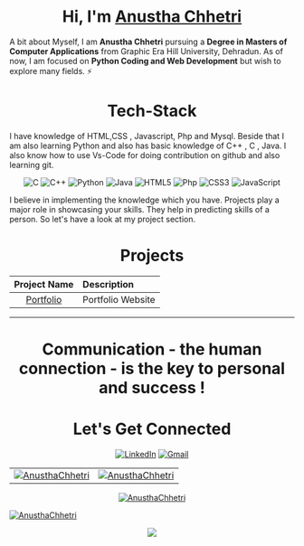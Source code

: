 <h1 align="center">Hi, I'm <a href="https://www.linkedin.com/in/anustha-chhetri-2b3086193/" target="_blank"> Anustha Chhetri </a></h1>

A bit about Myself, I am <b>Anustha Chhetri</b> pursuing a <b> Degree in Masters of Computer Applications</b> from Graphic Era Hill University, Dehradun. As of now, I am focused on <b>Python Coding and Web Development</b> but wish to explore many fields. ⚡


<h1 align="center">Tech-Stack</h1>

I have knowledge of HTML,CSS , Javascript, Php and Mysql. Beside that I am also learning Python and also has basic knowledge of C++ , C , Java. I also know how to use Vs-Code for doing contribution on github and also learning git.

<p align="center"> 
<img alt="C" src="https://img.shields.io/badge/c-%2300599C.svg?&style=for-the-badge&logo=c&logoColor=white" />
<img alt="C++" src="https://img.shields.io/badge/c++-%2300599C.svg?&style=for-the-badge&logo=c%2B%2B&ogoColor=white" />
   <img alt="Python" src="https://img.shields.io/badge/python-%2314354C.svg?style=for-the-badge&logo=python&logoColor=white"/>
 <img alt="Java" src="https://img.shields.io/badge/java-%23ED8B00.svg?&style=for-the-badge&logo=java&logoColor=white" />
<img alt="HTML5" src="https://img.shields.io/badge/html5-%23E34F26.svg?&style=for-the-badge&logo=html5&logoColor=white" />
  <img alt="Php" src="https://img.shields.io/badge/-php-%8A5BE2.svg?&style=for-the-badge&logo=php&logoColor=white" "/>
 <img alt="CSS3" src="https://img.shields.io/badge/css3-%231572B6.svg?&style=for-the-badge&logo=css3&logoColor=white" />
 <img alt="JavaScript" src="https://img.shields.io/badge/javascript-%23323330.svg?&style=for-the-badge&logo=javascript&logoColor=%23F7DF1E" />
</p>
I believe in implementing the knowledge which you have. Projects play a major role in showcasing your skills. They help in predicting skills of a person. So let's have a look at my project section.

<h1 align="center">Projects</h1>




| Project Name      | Description | 
| :---:        |    :----   |  
| [Portfolio ](https://anusthachhetri.github.io/)   | Portfolio Website   |

<hr>

<h1 align="center">Communication - the human connection - is the key to personal and success !</h1>

<h1 align="center">Let's Get Connected</h1>

<div align="center">


<a  href="https://www.linkedin.com/in/anustha-chhetri-2b3086193/" target="_blank"><img alt="LinkedIn" src="https://img.shields.io/badge/linkedin%20-%230077B5.svg?&style=for-the-badge&logo=linkedin&logoColor=white" /></a>
<a href="mailto:anusthachhetri13@gmail.com"><img  alt="Gmail" src="https://img.shields.io/badge/Gmail-D14836?style=for-the-badge&logo=gmail&logoColor=white" />

</div>

<table>
  <tr>
    <td><img src="https://github-readme-stats.vercel.app/api?username=anusthachhetri&show_icons=true&theme=dark&locale=en" alt="AnusthaChhetri" /></td>
    <td><img src="https://github-readme-stats.vercel.app/api/top-langs?username=anusthachhetri&show_icons=true&theme=dark&locale=en&layout=compact" alt="AnusthaChhetri" /></td>
  </tr>
</table>

<div align="center">
<p><img align="center" src="https://github-readme-streak-stats.herokuapp.com/?user=anusthachhetri&theme=dark" alt="AnusthaChhetri" /></p>
  </div>
<p align="left"> <img src="https://komarev.com/ghpvc/?username=anusthachhetri&label=Profile%20views&color=6805D3&style=flat" alt="AnusthaChhetri" /> </p>
   <div align="center">
 <img src="https://activity-graph.herokuapp.com/graph?username=anusthachhetri&bg_color=FFFFFF&color=000000&line=000000&point=00FF00"></div>

